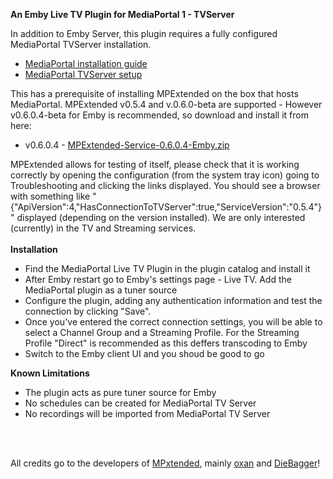 <strong>An Emby Live TV Plugin for MediaPortal 1 - TVServer</strong>

In addition to Emby Server, this plugin requires a fully configured MediaPortal TVServer installation.
<ul>
	<li><a href="http://wiki.team-mediaportal.com/1_MEDIAPORTAL_1/1_Getting_Started/12_Installing_MediaPortal">MediaPortal installation guide</a></li>
	<li><a href="http://wiki.team-mediaportal.com/1_MEDIAPORTAL_1/13_Setup_Guides/2_TV_Setup">MediaPortal TVServer setup</a></li>
</ul>

<p>This has a prerequisite of installing MPExtended on the box that hosts MediaPortal. MPExtended v0.5.4 and v.0.6.0-beta are supported - However v0.6.0.4-beta for Emby is recommended, so download and install it from here:</p>

<ul>
	<li>v0.6.0.4 -&nbsp;<a href="https://github.com/puenktchen/MediaPortalTVPlugin/blob/master/sources/MPExtended-Service-0.6.0.4-Emby.zip">MPExtended-Service-0.6.0.4-Emby.zip</a></li>
</ul>

<p>MPExtended allows for testing of itself, please check that it is working correctly by opening the configuration (from the system tray icon) going to Troubleshooting and clicking the links displayed. You should see a browser with something like &quot;{&quot;ApiVersion&quot;:4,&quot;HasConnectionToTVServer&quot;:true,&quot;ServiceVersion&quot;:&quot;0.5.4&quot;}&quot; displayed (depending on the version installed). We are only interested (currently) in the TV and Streaming services.<br />
&nbsp;<br />
<strong>Installation</strong></p>

<ul>
	<li>Find the MediaPortal Live TV Plugin in the plugin catalog and install it</li>
	<li>After Emby restart go to Emby's settings page - Live TV. Add the MediaPortal plugin as a tuner source</li>
	<li>Configure the plugin, adding any authentication information and test the connection by clicking "Save".</li>
	<li>Once you've entered the correct connection settings, you will be able to select a Channel Group and a Streaming Profile. For the Streaming Profile "Direct" is recommended as this deffers transcoding to Emby</li>
	<li>Switch to the Emby client UI and you shoud be good to go</li>
</ul>

<p><strong>Known Limitations</strong></p>
<ul>
	<li>The plugin acts as pure tuner source for Emby</li>
	<li>No schedules can be created for MediaPortal TV Server</li>
	<li>No recordings will be imported from MediaPortal TV Server</li>
</ul>

<br />
<br />
<p>All credits go to the developers of <a href="https://github.com/MPExtended/MPExtended">MPxtended</a>, mainly <a href="https://github.com/oxan">oxan</a> and <a href="https://github.com/DieBagger">DieBagger</a>!</p>

